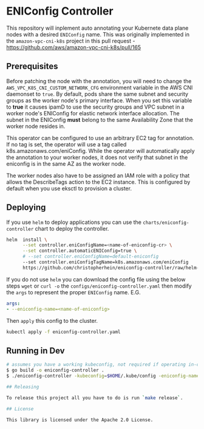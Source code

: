 # ENIConfig Controller

This repository will inplement auto annotating your Kubernete data plane nodes
with a desired `ENIConfig` name. This was originally implemented in the
`amazon-vpc-cni-k8s` project in this pull request - https://github.com/aws/amazon-vpc-cni-k8s/pull/165

## Prerequisites

Before patching the node with the annotation, you will need to change the `AWS_VPC_K8S_CNI_CUSTOM_NETWORK_CFG` environment variable in the AWS CNI daemonset to `true`. By default, pods share the same subnet and security groups as the worker node's primary interface. When you set this variable to **true** it causes ipamD to use the security groups and VPC subnet in a worker node's ENIConfig for elastic network interface allocation. The subnet in the ENIConfig **must** belong to the same Availability Zone that the worker node resides in.

This operator can be configured to use an arbitrary EC2 tag for annotation.  If no tag is set, the operator will use a tag called k8s.amazonaws.com/eniConfig. While the operator will automatically apply the annotation to your worker nodes, it does not verify that subnet in the eniconfig is in the same AZ as the worker node.

The worker nodes also have to be assigned an IAM role with a policy that allows the DescribeTags action to the EC2 instance.  This is configured by default when you use eksctl to provision a cluster.

## Deploying

If you use `helm` to deploy applications you can use the
`charts/eniconfig-controller` chart to deploy the controller.

```bash
helm  install \
      --set controller.eniConfigName=<name-of-eniconfig-cr> \
      --set controller.automaticENIConfig=true \
      # --set controller.eniConfigName=default-eniconfig
      --set controller.eniConfigTagName=k8s.amazonaws.com/eniConfig
      https://github.com/christopherhein/eniconfig-controller/raw/helm-chart/eniconfig-controller-0.0.1.tgz
```

If you do not use `helm` you can download the config file using the below steps
`wget` or `curl -o` the `configs/eniconfig-controller.yaml` then modify the
`args` to represent the proper `ENIConfig` name. E.G.

```yaml
args:
- --eniconfig-name=<name-of-eniconfig>
```

Then `apply` this config to the cluster.

```bash
kubectl apply -f eniconfig-controller.yaml
```

## Running in Dev

```sh
# assumes you have a working kubeconfig, not required if operating in-cluster
$ go build -o eniconfig-controller .
$ ./eniconfig-controller -kubeconfig=$HOME/.kube/config -eniconfig-name=name-of-eni

## Releasing

To release this project all you have to do is run `make release`.

## License

This library is licensed under the Apache 2.0 License.
